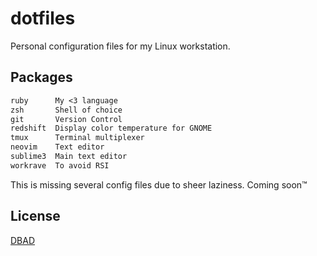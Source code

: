 # dotfiles
Personal configuration files for my Linux workstation.

## Packages
```txt
ruby      My <3 language
zsh       Shell of choice
git       Version Control
redshift  Display color temperature for GNOME
tmux      Terminal multiplexer
neovim    Text editor
sublime3  Main text editor
workrave  To avoid RSI
```

This is missing several config files due to sheer laziness. Coming soon™

## License
[DBAD](./LICENSE.md)
